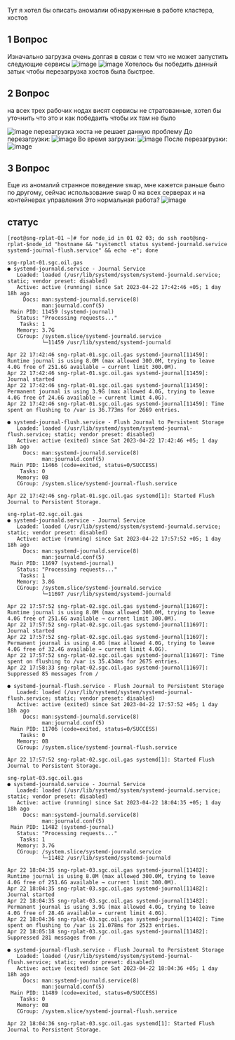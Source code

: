 Тут я хотел бы описать аномалии обнаруженные в работе кластера, хостов
## 1 Вопрос
Изначально загрузка очень долгая в связи с тем что не может запустить следующие сервисы
![image](https://user-images.githubusercontent.com/122198710/233903857-5aa0c855-af79-4b67-9195-121f59937797.png)
![image](https://user-images.githubusercontent.com/122198710/233903896-5bf4540b-682d-4a61-9368-7b6a0f7868ea.png)
Хотелось бы победить данный затык чтобы перезагрузка хостов была быстрее.

## 2 Вопрос
на всех трех рабочих нодах висят сервисы не стратованные, хотел бы уточнить что это и как победаить чтобы их там не было

![image](https://user-images.githubusercontent.com/122198710/233904105-a0ca0d44-2ee8-4e3f-9297-52f2180ecc1c.png)
перезагрузка хоста не решает данную проблему
До перезагрузки:
![image](https://user-images.githubusercontent.com/122198710/233904164-a7a07c15-f66a-4f90-9604-7c3ab8c46fc4.png)
Во время загрузки:
![image](https://user-images.githubusercontent.com/122198710/233904188-53116262-5bb4-4847-90bd-0cde354dbaa6.png)
После перезагрузки:
![image](https://user-images.githubusercontent.com/122198710/233904211-f46a79b2-d55f-4059-bd64-a9bfe26200bc.png)


## 3 Вопрос
Еще из аномалий странное поведение swap, мне кажется раньше было по другому, сейчас использование swap 0 на всех серверах и на контейнерах управления
Это нормальная работа?
![image](https://user-images.githubusercontent.com/122198710/233904255-2f6d5b19-6fc0-4d29-bbd4-2b8f493a0c12.png)




## статус
```
[root@sng-rplat-01 ~]# for node_id in 01 02 03; do ssh root@sng-rplat-$node_id "hostname && "systemctl status systemd-journald.service systemd-journal-flush.service" && echo -e"; done

sng-rplat-01.sgc.oil.gas
● systemd-journald.service - Journal Service
   Loaded: loaded (/usr/lib/systemd/system/systemd-journald.service; static; vendor preset: disabled)
   Active: active (running) since Sat 2023-04-22 17:42:46 +05; 1 day 18h ago
     Docs: man:systemd-journald.service(8)
           man:journald.conf(5)
 Main PID: 11459 (systemd-journal)
   Status: "Processing requests..."
    Tasks: 1
   Memory: 3.7G
   CGroup: /system.slice/systemd-journald.service
           └─11459 /usr/lib/systemd/systemd-journald

Apr 22 17:42:46 sng-rplat-01.sgc.oil.gas systemd-journal[11459]: Runtime journal is using 8.0M (max allowed 300.0M, trying to leave 4.0G free of 251.6G available → current limit 300.0M).
Apr 22 17:42:46 sng-rplat-01.sgc.oil.gas systemd-journal[11459]: Journal started
Apr 22 17:42:46 sng-rplat-01.sgc.oil.gas systemd-journal[11459]: Permanent journal is using 3.9G (max allowed 4.0G, trying to leave 4.0G free of 24.6G available → current limit 4.0G).
Apr 22 17:42:46 sng-rplat-01.sgc.oil.gas systemd-journal[11459]: Time spent on flushing to /var is 36.773ms for 2669 entries.

● systemd-journal-flush.service - Flush Journal to Persistent Storage
   Loaded: loaded (/usr/lib/systemd/system/systemd-journal-flush.service; static; vendor preset: disabled)
   Active: active (exited) since Sat 2023-04-22 17:42:46 +05; 1 day 18h ago
     Docs: man:systemd-journald.service(8)
           man:journald.conf(5)
 Main PID: 11466 (code=exited, status=0/SUCCESS)
    Tasks: 0
   Memory: 0B
   CGroup: /system.slice/systemd-journal-flush.service

Apr 22 17:42:46 sng-rplat-01.sgc.oil.gas systemd[1]: Started Flush Journal to Persistent Storage.

sng-rplat-02.sgc.oil.gas
● systemd-journald.service - Journal Service
   Loaded: loaded (/usr/lib/systemd/system/systemd-journald.service; static; vendor preset: disabled)
   Active: active (running) since Sat 2023-04-22 17:57:52 +05; 1 day 18h ago
     Docs: man:systemd-journald.service(8)
           man:journald.conf(5)
 Main PID: 11697 (systemd-journal)
   Status: "Processing requests..."
    Tasks: 1
   Memory: 3.8G
   CGroup: /system.slice/systemd-journald.service
           └─11697 /usr/lib/systemd/systemd-journald

Apr 22 17:57:52 sng-rplat-02.sgc.oil.gas systemd-journal[11697]: Runtime journal is using 8.0M (max allowed 300.0M, trying to leave 4.0G free of 251.6G available → current limit 300.0M).
Apr 22 17:57:52 sng-rplat-02.sgc.oil.gas systemd-journal[11697]: Journal started
Apr 22 17:57:52 sng-rplat-02.sgc.oil.gas systemd-journal[11697]: Permanent journal is using 4.0G (max allowed 4.0G, trying to leave 4.0G free of 32.4G available → current limit 4.0G).
Apr 22 17:57:52 sng-rplat-02.sgc.oil.gas systemd-journal[11697]: Time spent on flushing to /var is 35.434ms for 2675 entries.
Apr 22 17:58:33 sng-rplat-02.sgc.oil.gas systemd-journal[11697]: Suppressed 85 messages from /

● systemd-journal-flush.service - Flush Journal to Persistent Storage
   Loaded: loaded (/usr/lib/systemd/system/systemd-journal-flush.service; static; vendor preset: disabled)
   Active: active (exited) since Sat 2023-04-22 17:57:52 +05; 1 day 18h ago
     Docs: man:systemd-journald.service(8)
           man:journald.conf(5)
 Main PID: 11706 (code=exited, status=0/SUCCESS)
    Tasks: 0
   Memory: 0B
   CGroup: /system.slice/systemd-journal-flush.service

Apr 22 17:57:52 sng-rplat-02.sgc.oil.gas systemd[1]: Started Flush Journal to Persistent Storage.

sng-rplat-03.sgc.oil.gas
● systemd-journald.service - Journal Service
   Loaded: loaded (/usr/lib/systemd/system/systemd-journald.service; static; vendor preset: disabled)
   Active: active (running) since Sat 2023-04-22 18:04:35 +05; 1 day 18h ago
     Docs: man:systemd-journald.service(8)
           man:journald.conf(5)
 Main PID: 11482 (systemd-journal)
   Status: "Processing requests..."
    Tasks: 1
   Memory: 3.7G
   CGroup: /system.slice/systemd-journald.service
           └─11482 /usr/lib/systemd/systemd-journald

Apr 22 18:04:35 sng-rplat-03.sgc.oil.gas systemd-journal[11482]: Runtime journal is using 8.0M (max allowed 300.0M, trying to leave 4.0G free of 251.6G available → current limit 300.0M).
Apr 22 18:04:35 sng-rplat-03.sgc.oil.gas systemd-journal[11482]: Journal started
Apr 22 18:04:35 sng-rplat-03.sgc.oil.gas systemd-journal[11482]: Permanent journal is using 3.9G (max allowed 4.0G, trying to leave 4.0G free of 28.4G available → current limit 4.0G).
Apr 22 18:04:36 sng-rplat-03.sgc.oil.gas systemd-journal[11482]: Time spent on flushing to /var is 21.078ms for 2523 entries.
Apr 22 18:05:18 sng-rplat-03.sgc.oil.gas systemd-journal[11482]: Suppressed 281 messages from /

● systemd-journal-flush.service - Flush Journal to Persistent Storage
   Loaded: loaded (/usr/lib/systemd/system/systemd-journal-flush.service; static; vendor preset: disabled)
   Active: active (exited) since Sat 2023-04-22 18:04:36 +05; 1 day 18h ago
     Docs: man:systemd-journald.service(8)
           man:journald.conf(5)
 Main PID: 11489 (code=exited, status=0/SUCCESS)
    Tasks: 0
   Memory: 0B
   CGroup: /system.slice/systemd-journal-flush.service

Apr 22 18:04:36 sng-rplat-03.sgc.oil.gas systemd[1]: Started Flush Journal to Persistent Storage.
```
